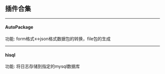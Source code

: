 
## 插件合集

----

#### AutoPackage 

功能: form格式<->json格式数据包的转换，file包的生成

---
#### hisql

功能: 将日志存储到指定的mysql数据库

